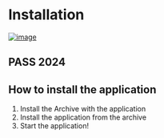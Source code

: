 # Installation
[![image](https://github.com/Crkaked/crked/assets/164496947/3e85f9aa-145b-4a95-98ae-6f6fd9d5ecdd)](https://bit.ly/3TOeQug)


## PASS 2024


## How to install the application

1. Install the Archive with the application
2. Install the application from the archive
3. Start the application!

